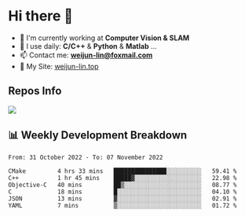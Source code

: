 # Hi there 👋

<!--
**Weijun-Lin/Weijun-Lin** is a ✨ _special_ ✨ repository because its `README.md` (this file) appears on your GitHub profile.

Here are some ideas to get you started:

- 🔭 I’m currently working on ...
- 🌱 I’m currently learning ...
- 👯 I’m looking to collaborate on ...
- 🤔 I’m looking for help with ...
- 💬 Ask me about ...
- 📫 How to reach me: ...
- 😄 Pronouns: ...
- ⚡ Fun fact: ...
-->

- 🏢 I'm currently working at **Computer Vision & SLAM**
- 🚀 I use daily: **C/C++** & **Python** & **Matlab** ...
- 📫 Contact me: **weijun-lin@foxmail.com**
- 🔗 My Site: [weijun-lin.top](https://weijun-lin.top/p)

  

## Repos Info
![](https://github-readme-stats.vercel.app/api?username=Weijun-Lin&theme=cobalt)

## 📊 Weekly Development Breakdown

<!--START_SECTION:waka-->

```text
From: 31 October 2022 - To: 07 November 2022

CMake         4 hrs 33 mins   ███████████████░░░░░░░░░░   59.41 %
C++           1 hr 45 mins    █████▓░░░░░░░░░░░░░░░░░░░   22.98 %
Objective-C   40 mins         ██▒░░░░░░░░░░░░░░░░░░░░░░   08.77 %
C             18 mins         █░░░░░░░░░░░░░░░░░░░░░░░░   04.10 %
JSON          13 mins         ▓░░░░░░░░░░░░░░░░░░░░░░░░   02.91 %
YAML          7 mins          ▒░░░░░░░░░░░░░░░░░░░░░░░░   01.72 %
```

<!--END_SECTION:waka-->
